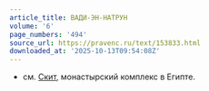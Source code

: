 ```yaml
---
article_title: ВАДИ-ЭН-НАТРУН
volume: '6'
page_numbers: '494'
source_url: https://pravenc.ru/text/153833.html
downloaded_at: '2025-10-13T09:54:08Z'
---
```


- см. [Скит](https://pravenc.ru/text/Скит.html), монастырский комплекс в Египте.
